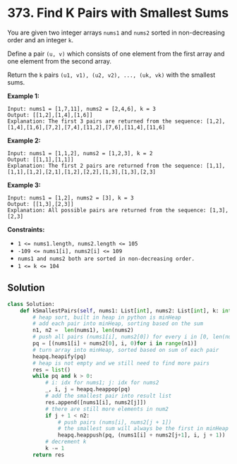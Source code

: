 # 373. Find K Pairs with Smallest Sums

You are given two integer arrays `nums1` and `nums2` sorted in non-decreasing order and an integer `k`.

Define a pair `(u, v)` which consists of one element from the first array and one element from the second array.

Return the `k` pairs `(u1, v1), (u2, v2), ..., (uk, vk)` with the smallest sums.

 

**Example 1:**
```
Input: nums1 = [1,7,11], nums2 = [2,4,6], k = 3
Output: [[1,2],[1,4],[1,6]]
Explanation: The first 3 pairs are returned from the sequence: [1,2],[1,4],[1,6],[7,2],[7,4],[11,2],[7,6],[11,4],[11,6]
```

**Example 2:**
```
Input: nums1 = [1,1,2], nums2 = [1,2,3], k = 2
Output: [[1,1],[1,1]]
Explanation: The first 2 pairs are returned from the sequence: [1,1],[1,1],[1,2],[2,1],[1,2],[2,2],[1,3],[1,3],[2,3]
```

**Example 3:**
```
Input: nums1 = [1,2], nums2 = [3], k = 3
Output: [[1,3],[2,3]]
Explanation: All possible pairs are returned from the sequence: [1,3],[2,3]
```

**Constraints:**

* `1 <= nums1.length, nums2.length <= 105`
* `-109 <= nums1[i], nums2[i] <= 109`
* `nums1 and nums2 both are sorted in non-decreasing order.`
* `1 <= k <= 104`


## Solution

```python
class Solution:
    def kSmallestPairs(self, nums1: List[int], nums2: List[int], k: int) -> List[List[int]]:
        # heap sort, built in heap in python is minHeap
        # add each pair into minHeap, sorting based on the sum
        n1, n2 =  len(nums1), len(nums2)
        # push all pairs (nums1[i], nums2[0]) for every i in [0, len(nums1)-1]
        pq = [(nums1[i] + nums2[0], i, 0)for i in range(n1)]
        # turn array into minHeap, sorted based on sum of each pair
        heapq.heapify(pq)
        # heap is not empty and we still need to find more pairs
        res = list()
        while pq and k > 0:
            # i: idx for nums1; j: idx for nums2
            _, i, j = heapq.heappop(pq)
            # add the smallest pair into result list
            res.append([nums1[i], nums2[j]])
            # there are still more elements in num2
            if j + 1 < n2:
                # push pairs (nums[i], nums2[j + 1])
                # the smallest sum will always be the first in minHeap
                heapq.heappush(pq, (nums1[i] + nums2[j+1], i, j + 1))
            # decrement k
            k -= 1
        return res
```
